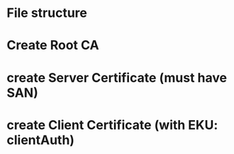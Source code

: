 # File structure
<!-- 
/etc/nginx/tls/
  ca.crt                 # Root/Intermediate CA ที่ใช้ตรวจ client
  server.crt             # ใบรับรองเซิร์ฟเวอร์ (รวม chain ถ้ามี) = fullchain
  server.key             # กุญแจส่วนตัวเซิร์ฟเวอร์ (สิทธิ์ 600)

/opt/mtls/
  ca/
    ca.key
    ca.crt
  server/
    server.key
    server.csr
    server.crt
    server.ext
  client/
    client.key
    client.csr
    client.crt
    client.ext
    client.p12 (ถ้าต้องแจกให้ผู้ใช้แบบไฟล์เดียว) 
-->

# Create Root CA
<!-- 

# กุญแจ CA (ใส่รหัสผ่านก็ได้ แต่ต้องปลดก่อนใส่ Nginx)
openssl genrsa -out ca.key 4096

# ออกใบรับรอง Root CA (ปรับ CN/Org ตามจริง)
openssl req -x509 -new -nodes -key ca.key -sha256 -days 3650 -out ca.crt \
  -subj "/C=TH/ST=Bangkok/O=Example Co.,Ltd./CN=Example Root CA" 
-->

# create Server Certificate (must have SAN)
<!-- 

# สร้าง key
openssl genrsa -out server.key 2048

# สร้าง CSR (ปรับ CN เป็นโดเมนจริง)
openssl req -new -key server.key -out server.csr \
  -subj "/C=TH/ST=Bangkok/O=Example Co.,Ltd./CN=your.domain.com"

# สร้างไฟล์ extension ระบุ SAN + EKU สำหรับ server
cat > server.ext <<'EOF'
authorityKeyIdentifier=keyid,issuer
basicConstraints=CA:FALSE
keyUsage = digitalSignature, keyEncipherment
extendedKeyUsage = serverAuth
subjectAltName = @alt_names

[alt_names]
DNS.1 = your.domain.com         # โดเมนจริง
DNS.2 = www.your.domain.com     # โดเมนรอง (ถ้ามี)
IP.1  = 10.0.0.10               # IP (ถ้าต้องเข้าตรง IP)
EOF

# เซ็นด้วย Root CA
openssl x509 -req -in server.csr -CA ../ca/ca.crt -CAkey ../ca/ca.key \
  -CAcreateserial -out server.crt -days 825 -sha256 -extfile server.ext

# ตรวจสอบ
openssl x509 -in server.crt -noout -text | grep -A2 "X509v3 Subject Alternative Name" 
-->

# create Client Certificate (with EKU: clientAuth)
<!-- 

# key ฝั่ง client
openssl genrsa -out client.key 2048

# CSR (ใส่ CN เป็นชื่อผู้ใช้/บริการ)
openssl req -new -key client.key -out client.csr \
  -subj "/C=TH/ST=Bangkok/O=Example Co.,Ltd./CN=client-001"

# ไฟล์ extension สำหรับ client
cat > client.ext <<'EOF'
authorityKeyIdentifier=keyid,issuer
basicConstraints=CA:FALSE
keyUsage = digitalSignature, keyEncipherment
extendedKeyUsage = clientAuth
EOF

# เซ็นด้วย CA
openssl x509 -req -in client.csr -CA ../ca/ca.crt -CAkey ../ca/ca.key \
  -CAcreateserial -out client.crt -days 825 -sha256 -extfile client.ext

# (ทางเลือก) แพ็กเป็น .p12 เพื่อแจกผู้ใช้ (จะถามรหัสผ่าน)
openssl pkcs12 -export -clcerts -in client.crt -inkey client.key -out client.p12 \
  -name "client-001" 
  -->
